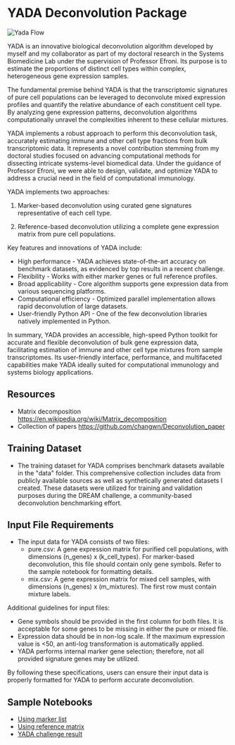 # YADA Deconvolution Package
![Yada Flow](/data/Yada.jpg)

YADA is an innovative biological deconvolution algorithm developed by myself and my collaborator as part of my doctoral research in the Systems Biomedicine Lab under the supervision of Professor Efroni. Its purpose is to estimate the proportions of distinct cell types within complex, heterogeneous gene expression samples.

The fundamental premise behind YADA is that the transcriptomic signatures of pure cell populations can be leveraged to deconvolute mixed expression profiles and quantify the relative abundance of each constituent cell type. By analyzing gene expression patterns, deconvolution algorithms computationally unravel the complexities inherent to these cellular mixtures.

YADA implements a robust approach to perform this deconvolution task, accurately estimating immune and other cell type fractions from bulk transcriptomic data. It represents a novel contribution stemming from my doctoral studies focused on advancing computational methods for dissecting intricate systems-level biomedical data. Under the guidance of Professor Efroni, we were able to design, validate, and optimize YADA to address a crucial need in the field of computational immunology.

YADA implements two approaches:

1) Marker-based deconvolution using curated gene signatures representative of each cell type. 

2) Reference-based deconvolution utilizing a complete gene expression matrix from pure cell populations.

Key features and innovations of YADA include:
- High performance - YADA achieves state-of-the-art accuracy on benchmark datasets, as evidenced by top results in a recent challenge.
- Flexibility - Works with either marker genes or full reference profiles.
- Broad applicability - Core algorithm supports gene expression data from various sequencing platforms. 
- Computational efficiency - Optimized parallel implementation allows rapid deconvolution of large datasets.
- User-friendly Python API - One of the few deconvolution libraries natively implemented in Python.

In summary, YADA provides an accessible, high-speed Python toolkit for accurate and flexible deconvolution of bulk gene expression data, facilitating estimation of immune and other cell type mixtures from sample transcriptomes. Its user-friendly interface, performance, and multifaceted capabilities make YADA ideally suited for computational immunology and systems biology applications.

## Resources
- Matrix decomposition https://en.wikipedia.org/wiki/Matrix_decomposition
- Collection of papers https://github.com/changwn/Deconvolution_paper

## Training Dataset
- The training dataset for YADA comprises benchmark datasets available in the "data" folder. This comprehensive collection includes data from publicly available sources as well as synthetically generated datasets I created. These datasets were utilized for training and validation purposes during the DREAM challenge, a community-based deconvolution benchmarking effort.

## Input File Requirements
- The input data for YADA consists of two files:
    - pure.csv: A gene expression matrix for purified cell populations, with dimensions (n_genes) x (k_cell_types). For marker-based deconvolution, this file should contain only gene symbols. Refer to the sample notebook for formatting details.
    - mix.csv: A gene expression matrix for mixed cell samples, with dimensions (n_genes) x (m_mixtures). The first row must contain mixture labels.
    
Additional guidelines for input files:

- Gene symbols should be provided in the first column for both files.
It is acceptable for some genes to be missing in either the pure or mixed file.
- Expression data should be in non-log scale. If the maximum expression value is <50, an anti-log transformation is automatically applied.
- YADA performs internal marker gene selection; therefore, not all provided signature genes may be utilized.

By following these specifications, users can ensure their input data is properly formatted for YADA to perform accurate deconvolution.

## Sample Notebooks
- [Using marker list](/code/YADA.ipynb)
- [Using reference matrix](/code/YADA-gene-diff.ipynb)
- [YADA challenge result](/data/Challenge/challenge.ipynb)